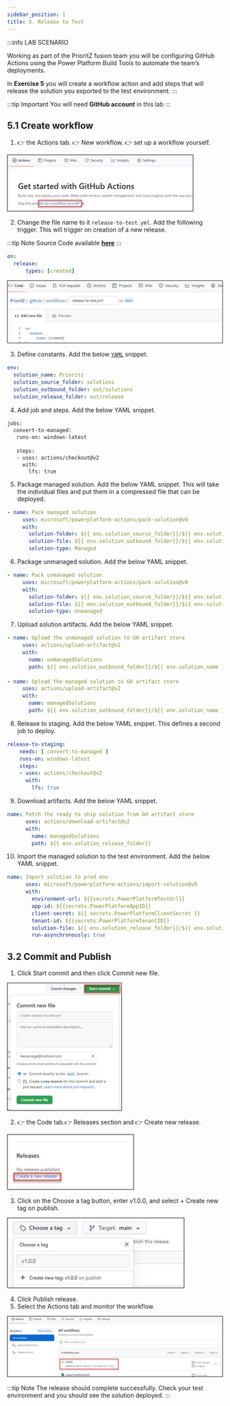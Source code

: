 ```yaml
---
sidebar_position: 1
title: 5. Release to Test
---
```


:::info LAB SCENARIO

Working as part of the PrioritZ fusion team you will be configuring GitHub Actions using the Power Platform Build Tools to automate the team’s deployments.


In **Exercise 5** you will create a workflow action and add steps that will release the solution you exported to the test environment. 
:::

:::tip Important
You will need **GitHub account** in this lab
:::

## 5.1 Create workflow

1.	👉 the Actions tab. 👉 New workflow. 👉 set up a workflow yourself.
 
 ![Lab-05 Image](./img/lab05%20(30).jpg)

2.	Change the file name to it `release-to-test.yml`. Add the following trigger. This will trigger on creation of a new release.

:::tip Note 
Source Code available [**here**](https://github.com/microsoft/Low-Code/blob/main/resources/workshops/Dev%20in%20a%20day/lab05/ReleaseToTest.yml)
:::

```yaml
on:
  release:
      types: [created] 
```

![Lab-05 Image](./img/lab05%20(31).jpg)

3.	Define constants. Add the below [`YAML`](https://github.com/microsoft/Low-Code/blob/main/resources/workshops/Dev%20in%20a%20day/lab05/ReleaseToTest.yml) snippet.

```yaml
env:
  solution_name: Prioritz
  solution_source_folder: solutions
  solution_outbound_folder: out/solutions
  solution_release_folder: out/release
```

4.	Add job and steps. Add the below YAML snippet.
```yaml:
jobs:
  convert-to-managed:
   runs-on: windows-latest
    
   steps:
   - uses: actions/checkout@v2
     with:
       lfs: true
```

5.	Package managed solution. Add the below YAML snippet. This will take the individual files and put them in a compressed file that can be deployed.

```yaml
- name: Pack managed solution
     uses: microsoft/powerplatform-actions/pack-solution@v0
     with:
       solution-folder: ${{ env.solution_source_folder}}/${{ env.solution_name }}
       solution-file: ${{ env.solution_outbound_folder}}/${{ env.solution_name }}_managed.zip
       solution-type: Managed
```

6.	Package unmanaged solution. Add the below YAML snippet.
```yaml
- name: Pack unmanaged solution
     uses: microsoft/powerplatform-actions/pack-solution@v0
     with:
       solution-folder: ${{ env.solution_source_folder}}/${{ env.solution_name }}
       solution-file: ${{ env.solution_outbound_folder}}/${{ env.solution_name }}_unmanaged.zip
       solution-type: Unmanaged
```

7.	Upload solution artifacts. Add the below YAML snippet.
```yaml
- name: Upload the unmanaged solution to GH artifact store
     uses: actions/upload-artifact@v2
     with:
       name: unmanagedSolutions
       path: ${{ env.solution_outbound_folder}}/${{ env.solution_name }}_unmanaged.zip

- name: Upload the managed solution to GH artifact store
     uses: actions/upload-artifact@v2
     with:
       name: managedSolutions
       path: ${{ env.solution_outbound_folder}}/${{ env.solution_name }}_managed.zip 
```


8.	Release to staging. Add the below YAML snippet. This defines a second job to deploy.
```yaml
release-to-staging:
    needs: [ convert-to-managed ]
    runs-on: windows-latest
    steps:
    - uses: actions/checkout@v2
      with:
        lfs: true
```

9.	Download artifacts. Add the below YAML snippet.
```yaml
name: Fetch the ready to ship solution from GH artifact store
      uses: actions/download-artifact@v2
      with:
        name: managedSolutions
        path: ${{ env.solution_release_folder}}
```

10.	Import the managed solution to the test environment. Add the below YAML snippet.
```yaml
name: Import solution to prod env
      uses: microsoft/powerplatform-actions/import-solution@v0
      with:
        environment-url: ${{secrets.PowerPlatformTestUrl}}
        app-id: ${{secrets.PowerPlatformAppID}}
        client-secret: ${{ secrets.PowerPlatformClientSecret }}
        tenant-id: ${{secrets.PowerPlatformTenantID}}
        solution-file: ${{ env.solution_release_folder}}/${{ env.solution_name }}_managed.zip
        run-asynchronously: true
```

## 3.2 Commit and Publish 

1.	Click Start commit and then click Commit new file.

![Lab-05 Image](./img/lab05%20(33).jpg)

2.	👉 the Code tab.👉 Releases section and 👉 Create new release.
 
![Lab-05 Image](./img/lab05%20(34).jpg)

3.	Click on the Choose a tag button, enter v1.0.0, and select + Create new tag on publish.
 
![Lab-05 Image](./img/lab05%20(35).jpg)

4.	Click Publish release.
5.	Select the Actions tab and monitor the workflow.

![Lab-05 Image](./img/lab05%20(36).jpg)

:::tip Note
The release should complete successfully.
Check your test environment and you should see the solution deployed.
:::
